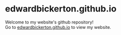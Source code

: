 # edwardbickerton.github.io

Welcome to my website's github repository!  
Go to [edwardbickerton.github.io](https://edwardbickerton.github.io) to view my website.
